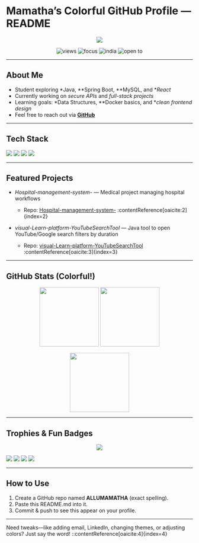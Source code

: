 #  Mamatha’s Colorful GitHub Profile — README

<p align="center">
  <img src="https://readme-typing-svg.demolab.com?font=Nunito&size=28&duration=3000&pause=600&center=true&vCenter=true&width=700&lines=Hi%2C+I'm+Mamatha+%F0%9F%91%8B;Student+%7C+Java+%26+React+Learner;Welcome+to+my+Colorful+GitHub!"/>
</p>

<p align="center">
  <img src="https://komarev.com/ghpvc/?username=ALLUMAMATHA&label=Profile%20views&color=800080&style=flat" alt="views"/>
  <img src="https://img.shields.io/badge/Focus-Learning%20Java%20%26%20React-8B4513" alt="focus"/>
  <img src="https://img.shields.io/badge/From-India-228B22?logo=google-earth&logoColor=white" alt="india"/>
  <img src="https://img.shields.io/badge/Open%20to-Internships-blue" alt="open to"/>
</p>

---

##  About Me
-  Student exploring *Java, **Spring Boot, **MySQL, and **React*
-  Currently working on *secure APIs* and *full-stack projects*
-  Learning goals: *Data Structures, **Docker basics, and **clean frontend design*
-  Feel free to reach out via **[GitHub](https://github.com/ALLUMAMATHA)**

---

##  Tech Stack

<p>
  <img src="https://img.shields.io/badge/Java-800080?logo=openjdk&logoColor=white"/> 
  <img src="https://img.shields.io/badge/Spring%20Boot-8B4513?logo=springboot&logoColor=white"/> 
  <img src="https://img.shields.io/badge/MySQL-228B22?logo=mysql&logoColor=white"/> 
  <img src="https://img.shields.io/badge/React-228B22?logo=react&logoColor=black"/>
</p>

---

##  Featured Projects

- *Hospital-management-system-* — Medical project managing hospital workflows  
  -  Repo: [Hospital-management-system-](https://github.com/ALLUMAMATHA/Hospital-management-system-) :contentReference[oaicite:2]{index=2}

- *visual-Learn-platform-YouTubeSearchTool* — Java tool to open YouTube/Google search filters by duration  
  -  Repo: [visual-Learn-platform-YouTubeSearchTool](https://github.com/ALLUMAMATHA/visual-Learn-platform-YouTubeSearchTool) :contentReference[oaicite:3]{index=3}

---

##  GitHub Stats (Colorful!)

<p align="center">
  <img src="https://github-readme-stats.vercel.app/api?username=ALLUMAMATHA&show_icons=true&theme=radical" height="160" />
  <img src="https://github-readme-streak-stats.herokuapp.com?user=ALLUMAMATHA&theme=radical" height="160"/>
</p>

<p align="center">
  <img src="https://github-readme-stats.vercel.app/api/top-langs/?username=ALLUMAMATHA&layout=compact&theme=tokyonight" height="160"/>
</p>

---

##  Trophies & Fun Badges

<p align="center">
  <img src="https://github-profile-trophy.vercel.app/?username=ALLUMAMATHA&theme=dracula&no-frame=true&margin-w=10" />
</p>

<p>
  <img src="https://img.shields.io/badge/Loves-Java-800080"/>
  <img src="https://img.shields.io/badge/Builds-REST%20APIs-8B4513"/>
  <img src="https://img.shields.io/badge/Reads-Documentation-228B22"/>
  <img src="https://img.shields.io/badge/Coffee-Fueled-brown"/>
</p>

---

##  How to Use

1. Create a GitHub repo named **ALLUMAMATHA** (exact spelling).
2. Paste this README.md into it.
3. Commit & push to see this appear on your profile.

---

Need tweaks—like adding email, LinkedIn, changing themes, or adjusting colors? Just say the word!
::contentReference[oaicite:4]{index=4}
